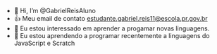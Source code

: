- 👋 Hi, I’m @GabrielReisAluno
- :+1: Meu email de contato estudante.gabriel.reis11@escola.pr.gov.br
- 👀 Eu estou interessado em aprender a progamar novas linguagens.
- 🌱 Eu estou aprendendo a programar recentemente a linguagens do JavaScript e Scratch

<!---
GabrielReisAluno/GabrielReisAluno is a ✨ special ✨ repository because its `README.md` (this file) appears on your GitHub profile.
You can click the Preview link to take a look at your changes.
--->
